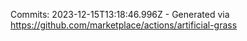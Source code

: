 Commits: 2023-12-15T13:18:46.996Z - Generated via https://github.com/marketplace/actions/artificial-grass
<br>
